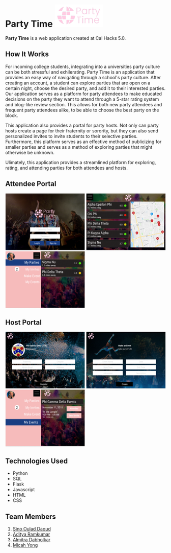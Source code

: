 # Party Time <img src="partytimelogo.png" width="150" title="Party Time">
**Party Time** is a web application created at Cal Hacks 5.0. 

## How It Works
For incoming college students, integrating into a universities party culture can be both stressful and exhilerating. Party Time is an application that provides an easy way of navigating through a school's party culture. After creating an account, a student can explore parties that are open on a certain night, choose the desired party, and add it to their interested parties. Our application serves as a platform for party attendees to make educated decisions on the party they want to attend through a 5-star rating system and blog-like review section. This allows for both new party attendees and frequent party attendees alike, to be able to choose the best party on the block.  

This application also provides a portal for party hosts. Not only can party hosts create a page for their fraternity or sorority, but they can also send personalized invites to invite students to their selective parties. Furthermore, this platform serves as an effective method of publicizing for smaller parties and serves as a method of exploring parties that might otherwise be unknown. 

Ulimately, this application provides a streamlined platform for exploring, rating, and attending parties for both attendees and hosts. 

## Attendee Portal
<img src = "prototypes/Login.png" width = "250" title = "Log In"> <img src = "prototypes/Home.png" width = "250" title = "Home"> <img src = "prototypes/My Parties.png" width = "250" title = "My Parties">

## Host Portal
<img src = "prototypes/Frat Register.png" width = "250" title = "Frat Register"> <img src = "prototypes/Event Form.png" width = "250" title = "Create an Event"> <img src = "prototypes/My Events.png" width = "250" title = "Frat Events">

## Technologies Used
<ul>
  <li>Python</li>
  <li>SQL</li>
  <li>Flask</li>
  <li>Javascript</li>
  <li>HTML</li>
  <li>CSS</li>
</ul>

## Team Members
1. [Sino Oulad Daoud](https://github.com/sinood)
2. [Aditya Ramkumar](https://github.com/adityaramkumar)
3. [Almitra Dabholkar](https://github.com/almitrad)
4. [Micah Yong](https://github.com/micahtyong)

